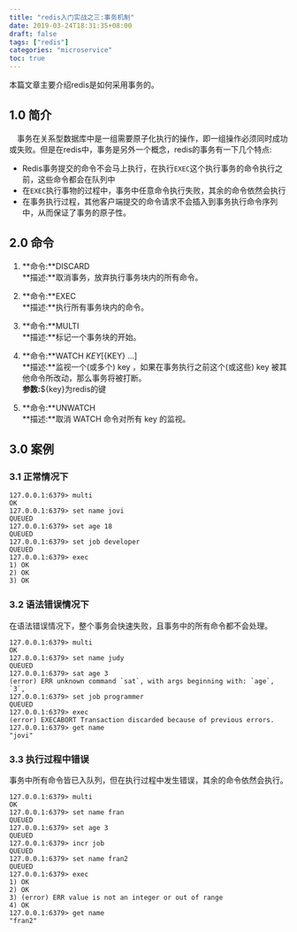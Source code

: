 ```yaml
---
title: "redis入门实战之三:事务机制"
date: 2019-03-24T18:31:35+08:00
draft: false
tags: ["redis"]
categories: "microservice"
toc: true
---
```


本篇文章主要介绍redis是如何采用事务的。


## 1.0 简介
&emsp;事务在关系型数据库中是一组需要原子化执行的操作，即一组操作必须同时成功或失败。但是在redis中，事务是另外一个概念，redis的事务有一下几个特点:  

- Redis事务提交的命令不会马上执行，在执行`EXEC`这个执行事务的命令执行之前，这些命令都会在队列中
- 在`EXEC`执行事物的过程中，事务中任意命令执行失败，其余的命令依然会执行
- 在事务执行过程，其他客户端提交的命令请求不会插入到事务执行命令序列中，从而保证了事务的原子性。

## 2.0 命令
1. **命令:**DISCARD  
**描述:**取消事务，放弃执行事务块内的所有命令。  

2. **命令:**EXEC  
**描述:**执行所有事务块内的命令。  

3. **命令:**MULTI  
**描述:**标记一个事务块的开始。  

4. **命令:**WATCH ${KEY} [${KEY} ...]  
**描述:**监视一个(或多个) key ，如果在事务执行之前这个(或这些) key 被其他命令所改动，那么事务将被打断。  
**参数:**${key}为redis的键

5. **命令:**UNWATCH   
**描述:**取消 WATCH 命令对所有 key 的监视。 

## 3.0 案例

### 3.1 正常情况下
```
127.0.0.1:6379> multi
OK
127.0.0.1:6379> set name jovi
QUEUED
127.0.0.1:6379> set age 18
QUEUED
127.0.0.1:6379> set job developer
QUEUED
127.0.0.1:6379> exec
1) OK
2) OK
3) OK
```

### 3.2 语法错误情况下
在语法错误情况下，整个事务会快速失败，且事务中的所有命令都不会处理。
```
127.0.0.1:6379> multi
OK
127.0.0.1:6379> set name judy
QUEUED
127.0.0.1:6379> sat age 3
(error) ERR unknown command `sat`, with args beginning with: `age`, `3`,
127.0.0.1:6379> set job programmer
QUEUED
127.0.0.1:6379> exec
(error) EXECABORT Transaction discarded because of previous errors.
127.0.0.1:6379> get name
"jovi"
```

### 3.3 执行过程中错误
事务中所有命令皆已入队列，但在执行过程中发生错误，其余的命令依然会执行。
```
127.0.0.1:6379> multi
OK
127.0.0.1:6379> set name fran
QUEUED
127.0.0.1:6379> set age 3
QUEUED
127.0.0.1:6379> incr job
QUEUED
127.0.0.1:6379> set name fran2
QUEUED
127.0.0.1:6379> exec
1) OK
2) OK
3) (error) ERR value is not an integer or out of range
4) OK
127.0.0.1:6379> get name
"fran2"
```
